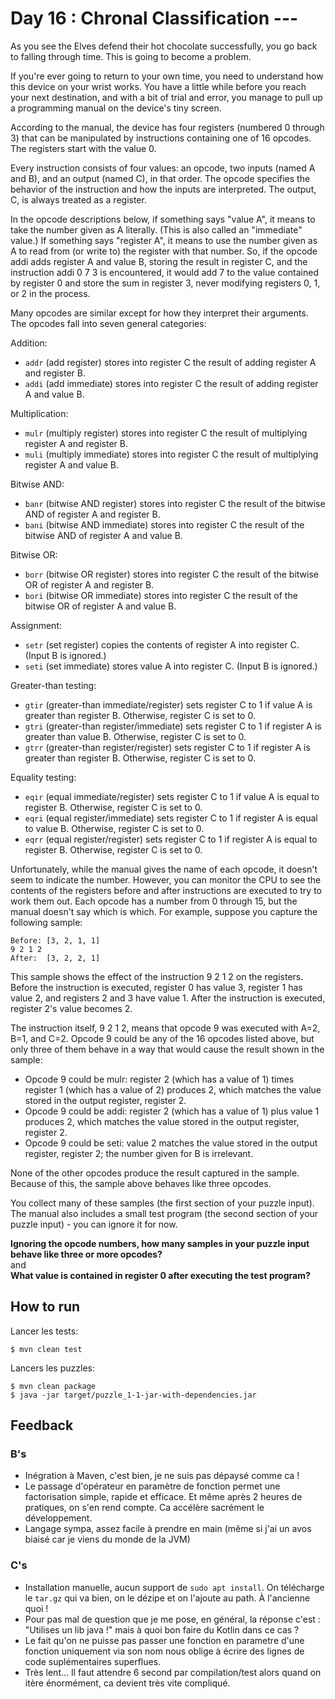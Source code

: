 # Day 16 : Chronal Classification ---

As you see the Elves defend their hot chocolate successfully, you go back to falling through time. This is going to become a problem.

If you're ever going to return to your own time, you need to understand how this device on your wrist works. You have a little while before you reach your next destination, and with a bit of trial and error, you manage to pull up a programming manual on the device's tiny screen.

According to the manual, the device has four registers (numbered 0 through 3) that can be manipulated by instructions containing one of 16 opcodes. The registers start with the value 0.

Every instruction consists of four values: an opcode, two inputs (named A and B), and an output (named C), in that order. The opcode specifies the behavior of the instruction and how the inputs are interpreted. The output, C, is always treated as a register.

In the opcode descriptions below, if something says "value A", it means to take the number given as A literally. (This is also called an "immediate" value.) If something says "register A", it means to use the number given as A to read from (or write to) the register with that number. So, if the opcode addi adds register A and value B, storing the result in register C, and the instruction addi 0 7 3 is encountered, it would add 7 to the value contained by register 0 and store the sum in register 3, never modifying registers 0, 1, or 2 in the process.

Many opcodes are similar except for how they interpret their arguments. The opcodes fall into seven general categories:

Addition:

- `addr` (add register) stores into register C the result of adding register A and register B.
- `addi` (add immediate) stores into register C the result of adding register A and value B.

Multiplication:

- `mulr` (multiply register) stores into register C the result of multiplying register A and register B.
- `muli` (multiply immediate) stores into register C the result of multiplying register A and value B.

Bitwise AND:

- `banr` (bitwise AND register) stores into register C the result of the bitwise AND of register A and register B.
- `bani` (bitwise AND immediate) stores into register C the result of the bitwise AND of register A and value B.

Bitwise OR:

- `borr` (bitwise OR register) stores into register C the result of the bitwise OR of register A and register B.
- `bori` (bitwise OR immediate) stores into register C the result of the bitwise OR of register A and value B.

Assignment:

- `setr` (set register) copies the contents of register A into register C. (Input B is ignored.)
- `seti` (set immediate) stores value A into register C. (Input B is ignored.)

Greater-than testing:

- `gtir` (greater-than immediate/register) sets register C to 1 if value A is greater than register B. Otherwise, register C is set to 0.
- `gtri` (greater-than register/immediate) sets register C to 1 if register A is greater than value B. Otherwise, register C is set to 0.
- `gtrr` (greater-than register/register) sets register C to 1 if register A is greater than register B. Otherwise, register C is set to 0.

Equality testing:

- `eqir` (equal immediate/register) sets register C to 1 if value A is equal to register B. Otherwise, register C is set to 0.
- `eqri` (equal register/immediate) sets register C to 1 if register A is equal to value B. Otherwise, register C is set to 0.
- `eqrr` (equal register/register) sets register C to 1 if register A is equal to register B. Otherwise, register C is set to 0.

Unfortunately, while the manual gives the name of each opcode, it doesn't seem to indicate the number. However, you can monitor the CPU to see the contents of the registers before and after instructions are executed to try to work them out. Each opcode has a number from 0 through 15, but the manual doesn't say which is which. For example, suppose you capture the following sample:
```
Before: [3, 2, 1, 1]
9 2 1 2
After:  [3, 2, 2, 1]
```

This sample shows the effect of the instruction 9 2 1 2 on the registers. Before the instruction is executed, register 0 has value 3, register 1 has value 2, and registers 2 and 3 have value 1. After the instruction is executed, register 2's value becomes 2.

The instruction itself, 9 2 1 2, means that opcode 9 was executed with A=2, B=1, and C=2. Opcode 9 could be any of the 16 opcodes listed above, but only three of them behave in a way that would cause the result shown in the sample:

- Opcode 9 could be mulr: register 2 (which has a value of 1) times register 1 (which has a value of 2) produces 2, which matches the value stored in the output register, register 2.
- Opcode 9 could be addi: register 2 (which has a value of 1) plus value 1 produces 2, which matches the value stored in the output register, register 2.
- Opcode 9 could be seti: value 2 matches the value stored in the output register, register 2; the number given for B is irrelevant.

None of the other opcodes produce the result captured in the sample. Because of this, the sample above behaves like three opcodes.

You collect many of these samples (the first section of your puzzle input). The manual also includes a small test program (the second section of your puzzle input) - you can ignore it for now.

**Ignoring the opcode numbers, how many samples in your puzzle input behave like three or more opcodes?**  
and  
**What value is contained in register 0 after executing the test program?**



## How to run

Lancer les tests:
```
$ mvn clean test
```

Lancers les puzzles:
```
$ mvn clean package
$ java -jar target/puzzle_1-1-jar-with-dependencies.jar
```


## Feedback

### B's

- Inégration à Maven, c'est bien, je ne suis pas dépaysé comme ca !
- Le passage d'opérateur en paramètre de fonction permet une factorisation simple, rapide et efficace. Et même après 2 heures de pratiques, on s'en rend compte. Ca accélère sacrément le développement.
- Langage sympa, assez facile à prendre en main (même si j'ai un avos biaisé car je viens du monde de la JVM)


### C's

- Installation manuelle, aucun support de `sudo apt install`. On télécharge le `tar.gz` qui va bien, on le dézipe et on l'ajoute au path. À l'ancienne quoi !
- Pour pas mal de question que je me pose, en général, la réponse c'est : "Utilises un lib java !" mais à quoi bon faire du Kotlin dans ce cas ?
- Le fait qu'on ne puisse pas passer une fonction en parametre d'une fonction uniquement via son nom nous oblige à écrire des lignes de code suplémentaires superflues.
- Très lent... Il faut attendre 6 second par compilation/test alors quand on itère énormément, ca devient très vite compliqué.